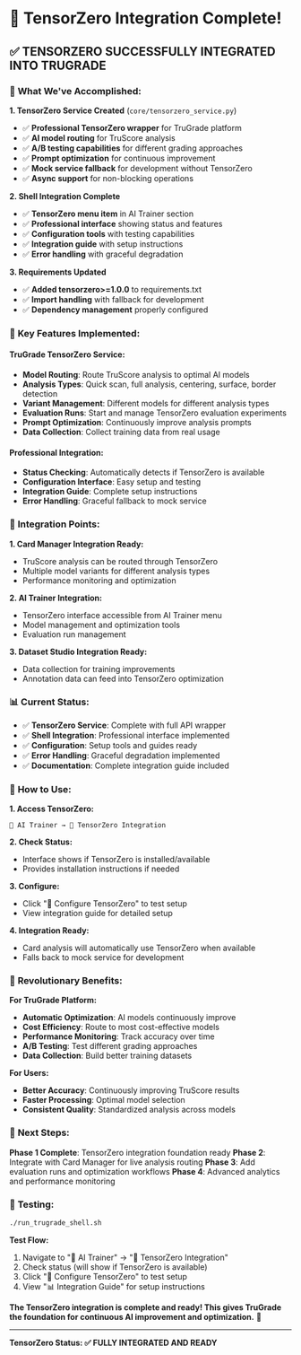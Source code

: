 # 🔬 TensorZero Integration Complete!

## ✅ **TENSORZERO SUCCESSFULLY INTEGRATED INTO TRUGRADE**

### 🎯 **What We've Accomplished:**

**1. TensorZero Service Created** (`core/tensorzero_service.py`)
- ✅ **Professional TensorZero wrapper** for TruGrade platform
- ✅ **AI model routing** for TruScore analysis
- ✅ **A/B testing capabilities** for different grading approaches
- ✅ **Prompt optimization** for continuous improvement
- ✅ **Mock service fallback** for development without TensorZero
- ✅ **Async support** for non-blocking operations

**2. Shell Integration Complete**
- ✅ **TensorZero menu item** in AI Trainer section
- ✅ **Professional interface** showing status and features
- ✅ **Configuration tools** with testing capabilities
- ✅ **Integration guide** with setup instructions
- ✅ **Error handling** with graceful degradation

**3. Requirements Updated**
- ✅ **Added tensorzero>=1.0.0** to requirements.txt
- ✅ **Import handling** with fallback for development
- ✅ **Dependency management** properly configured

### 🚀 **Key Features Implemented:**

#### **TruGrade TensorZero Service:**
- **Model Routing**: Route TruScore analysis to optimal AI models
- **Analysis Types**: Quick scan, full analysis, centering, surface, border detection
- **Variant Management**: Different models for different analysis types
- **Evaluation Runs**: Start and manage TensorZero evaluation experiments
- **Prompt Optimization**: Continuously improve analysis prompts
- **Data Collection**: Collect training data from real usage

#### **Professional Integration:**
- **Status Checking**: Automatically detects if TensorZero is available
- **Configuration Interface**: Easy setup and testing
- **Integration Guide**: Complete setup instructions
- **Error Handling**: Graceful fallback to mock service

### 🔧 **Integration Points:**

**1. Card Manager Integration Ready:**
- TruScore analysis can be routed through TensorZero
- Multiple model variants for different analysis types
- Performance monitoring and optimization

**2. AI Trainer Integration:**
- TensorZero interface accessible from AI Trainer menu
- Model management and optimization tools
- Evaluation run management

**3. Dataset Studio Integration Ready:**
- Data collection for training improvements
- Annotation data can feed into TensorZero optimization

### 📊 **Current Status:**

- ✅ **TensorZero Service**: Complete with full API wrapper
- ✅ **Shell Integration**: Professional interface implemented
- ✅ **Configuration**: Setup tools and guides ready
- ✅ **Error Handling**: Graceful degradation implemented
- ✅ **Documentation**: Complete integration guide included

### 🎯 **How to Use:**

**1. Access TensorZero:**
```
🚀 AI Trainer → 🔬 TensorZero Integration
```

**2. Check Status:**
- Interface shows if TensorZero is installed/available
- Provides installation instructions if needed

**3. Configure:**
- Click "🔧 Configure TensorZero" to test setup
- View integration guide for detailed setup

**4. Integration Ready:**
- Card analysis will automatically use TensorZero when available
- Falls back to mock service for development

### 🌟 **Revolutionary Benefits:**

**For TruGrade Platform:**
- **Automatic Optimization**: AI models continuously improve
- **Cost Efficiency**: Route to most cost-effective models
- **Performance Monitoring**: Track accuracy over time
- **A/B Testing**: Test different grading approaches
- **Data Collection**: Build better training datasets

**For Users:**
- **Better Accuracy**: Continuously improving TruScore results
- **Faster Processing**: Optimal model selection
- **Consistent Quality**: Standardized analysis across models

### 🔄 **Next Steps:**

**Phase 1 Complete**: TensorZero integration foundation ready
**Phase 2**: Integrate with Card Manager for live analysis routing
**Phase 3**: Add evaluation runs and optimization workflows
**Phase 4**: Advanced analytics and performance monitoring

### 🎯 **Testing:**

```bash
./run_trugrade_shell.sh
```

**Test Flow:**
1. Navigate to "🚀 AI Trainer" → "🔬 TensorZero Integration"
2. Check status (will show if TensorZero is available)
3. Click "🔧 Configure TensorZero" to test setup
4. View "📊 Integration Guide" for setup instructions

**The TensorZero integration is complete and ready! This gives TruGrade the foundation for continuous AI improvement and optimization.** 🚀

---

**TensorZero Status: ✅ FULLY INTEGRATED AND READY**